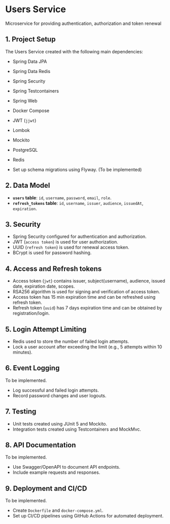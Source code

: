 # **Users Service**

Microservice for providing authentication, authorization and token renewal

## 1. **Project Setup**

The Users Service created with the following main dependencies:

- Spring Data JPA
- Spring Data Redis
- Spring Security
- Spring Testcontainers
- Spring Web
- Docker Compose
- JWT (`jjwt`)
- Lombok
- Mockito
- PostgreSQL
- Redis

- Set up schema migrations using Flyway. (To be implemented)

## 2. **Data Model**

- **`users` table**: `id`, `username`, `password`, `email`, `role`.
- **`refresh_tokens` table**: `id`, `username`, `issuer`, `audience`, `issuedAt`, `expiration`.

## 3. **Security**

- Spring Security configured for authentication and authorization.
- JWT (`access token`) is used for user authorization.
- UUID (`refresh token`) is used for renewal access token.
- BCrypt is used for password hashing.

## 4. **Access and Refresh tokens**

- Access token (`jwt`) contains issuer, subject(username), audience, issued date, expiration date, scopes.
- RSA256 algorithm is used for signing and verification of access token.
- Access token has 15 min expiration time and can be refreshed using refresh token.
- Refresh token (`uuid`) has 7 days expiration time and can be obtained by registration/login.

## 5. **Login Attempt Limiting**

- Redis used to store the number of failed login attempts.
- Lock a user account after exceeding the limit (e.g., 5 attempts within 10 minutes).

## 6. **Event Logging**

To be implemented.

- Log successful and failed login attempts.
- Record password changes and user logouts.

## 7. **Testing**

- Unit tests created using JUnit 5 and Mockito.
- Integration tests created using Testcontainers and MockMvc.

## 8. **API Documentation**

To be implemented.

- Use Swagger/OpenAPI to document API endpoints.
- Include example requests and responses.

## 9. **Deployment and CI/CD**

To be implemented.

- Create `Dockerfile` and `docker-compose.yml`.
- Set up CI/CD pipelines using GitHub Actions for automated deployment.
